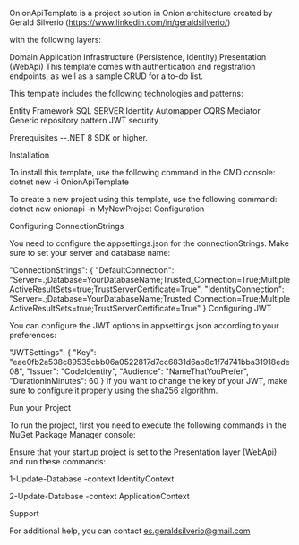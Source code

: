 OnionApiTemplate is a project solution in Onion architecture created by Gerald Silverio (https://www.linkedin.com/in/geraldsilverio/)

with the following layers:

Domain
Application
Infrastructure (Persistence, Identity)
Presentation (WebApi)
This template comes with authentication and registration endpoints, as well as a sample CRUD for a to-do list.

This template includes the following technologies and patterns:

Entity Framework SQL SERVER Identity Automapper CQRS Mediator Generic repository pattern JWT security

Prerequisites --.NET 8 SDK or higher.

Installation

 To install this template, use the following command in the CMD console:  
 dotnet new -i OnionApiTemplate

 To create a new project using this template, use the following command:  
 dotnet new onionapi -n MyNewProject
Configuration

Configuring ConnectionStrings


You need to configure the appsettings.json for the connectionStrings. Make sure to set your server and database name:

"ConnectionStrings": {
"DefaultConnection": "Server=.;Database=YourDatabaseName;Trusted_Connection=True;MultipleActiveResultSets=true;TrustServerCertificate=True",
"IdentityConnection": "Server=.;Database=YourDatabaseName;Trusted_Connection=True;MultipleActiveResultSets=true;TrustServerCertificate=True"
}
Configuring JWT

You can configure the JWT options in appsettings.json according to your preferences:

"JWTSettings": {
"Key": "eae0fb2a538c89535cbb06a0522817d7cc6831d6ab8c1f7d741bba31918ede08",
"Issuer": "CodeIdentity",
"Audience": "NameThatYouPrefer",
"DurationInMinutes": 60 }
If you want to change the key of your JWT, make sure to configure it properly using the sha256 algorithm.

Run your Project

To run the project, first you need to execute the following commands in the NuGet Package Manager console:

Ensure that your startup project is set to the Presentation layer (WebApi) and run these commands:

1-Update-Database -context IdentityContext

2-Update-Database -context ApplicationContext

Support

For additional help, you can contact es.geraldsilverio@gmail.com

